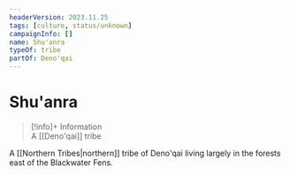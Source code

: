 ```yaml
---
headerVersion: 2023.11.25
tags: [culture, status/unknown]
campaignInfo: []
name: Shu'anra
typeOf: tribe
partOf: Deno'qai
---
```

# Shu'anra
>[!info]+ Information  
> A [[Deno'qai]] tribe

A [[Northern Tribes|northern]] tribe of Deno'qai living largely in the forests east of the Blackwater Fens.